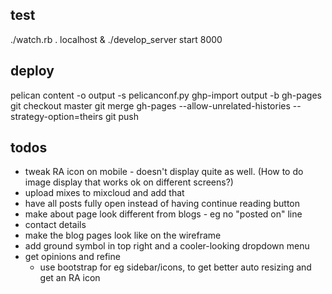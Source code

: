 ## test

./watch.rb . localhost &
./develop_server start 8000

## deploy

pelican content -o output -s pelicanconf.py
ghp-import output -b gh-pages
git checkout master
git merge gh-pages --allow-unrelated-histories --strategy-option=theirs
git push

## todos

- tweak RA icon on mobile - doesn't display quite as well. (How to do image display that works ok on different screens?)
- upload mixes to mixcloud and add that
- have all posts fully open instead of having continue reading button
- make about page look different from blogs - eg no "posted on" line
- contact details
- make the blog pages look like on the wireframe
- add ground symbol in top right and a cooler-looking dropdown menu
- get opinions and refine
  - use bootstrap for eg sidebar/icons, to get better auto resizing and get an
    RA icon
